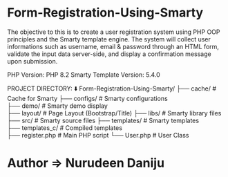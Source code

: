 # Form-Registration-Using-Smarty

The objective to this is to create a user registration system using PHP OOP principles and the Smarty template engine. The system will collect user informations such as username, email & password through an HTML form, validate the input data server-side, and display a confirmation message upon submission.

PHP Version: PHP 8.2
Smarty Template Version: 5.4.0

PROJECT DIRECTORY: ⬇️
Form-Registration-Using-Smarty/
  ├── cache/           # Cache for Smarty
  ├── configs/         # Smarty configurations  
  ├── demo/            # Smarty demo display   
  ├── layout/          # Page Layout (Bootstrap/Title)
  ├── libs/            # Smarty library files
  ├── src/             # Smarty source files
  ├── templates/       # Smarty templates  
  ├── templates_c/     # Compiled templates  
  ├── register.php     # Main PHP script 
  └── User.php         # User Class



# Author => Nurudeen Daniju